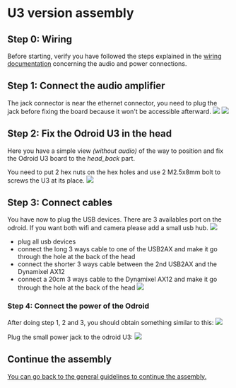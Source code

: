 # U3 version assembly

## Step 0: Wiring
Before starting, verify you have followed the steps explained in the [wiring documentation](wiring.md) concerning the audio and power connections.

## Step 1: Connect the audio amplifier
The jack connector is near the ethernet connector, you need to plug the jack before fixing the board because it won't be accessible afterward.
![](img/assembly/U3-head-assembly-5.jpg)
![](img/assembly/U3-head-assembly-6.jpg)

## Step 2: Fix the Odroid U3 in the head
Here you have a simple view *(without audio)* of the way to position and fix the Odroid U3 board to the *head_back* part.

You need to put 2 hex nuts on the hex holes and use 2 M2.5x8mm bolt to screws the U3 at its place.
![](img/assembly/U3-u3-2.jpg)

## Step 3: Connect cables

You have now to plug the USB devices. There are 3 availables port on the odroid. If you want both wifi and camera please add a small usb hub.
![](img/assembly/U3-hub-1.jpg)

- plug all usb devices
- connect the long 3 ways cable to one of the USB2AX and make it go through the hole at the back of the head
- connect the shorter 3 ways cable between the 2nd USB2AX and the Dynamixel AX12
- connect a 20cm 3 ways cable to the Dynamixel AX12 and make it go through the hole at the back of the head
![](img/assembly/U3-hub-2.jpg)

### Step 4: Connect the power of the Odroid

After doing step 1, 2 and 3, you should obtain something similar to this:
![](img/assembly/U3-head-assembly-7.jpg)

Plug the small power jack to the odroid U3:
![](img/assembly/U3-head-assembly-8.jpg)

## Continue the assembly

[You can go back to the general guidelines to continue the assembly.](head_assembly_instructions.md)

